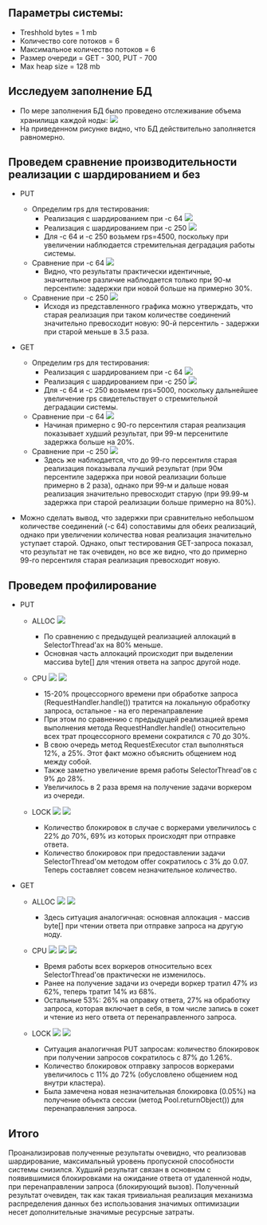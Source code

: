 ## Параметры системы:
* Treshhold bytes = 1 mb
* Количество core потоков = 6
* Максимальное количество потоков = 6
* Размер очереди = GET - 300, PUT - 700
* Max heap size = 128 mb

## Исследуем заполнение БД
* По мере заполнения БД было проведено отслеживание объема хранилища каждой ноды: ![](./screens/wrk-cmp/put_distribution.png)
* На приведенном рисунке видно, что БД действительно заполняется равномерно.

## Проведем сравнение производительности реализации с шардированием и без

* PUT
  * Определим rps для тестирования:
    * Реализация с шардированием при -с 64 ![](./screens/wrk-cmp/get_64_cmp.png)
    * Реализация с шардированием при -с 250  ![](./screens/wrk-cmp/get_250_cmp.png)
    * Для -c 64 и -с 250 возьмем rps=4500, поскольку при увеличении наблюдается стремительная деградация работы системы.
  * Сравнение при -с 64 ![](./screens/wrk-cmp/get_64_old_new.png)
    * Видно, что результаты практически идентичные, значительное различие наблюдается только при 90-м персентиле: задержки при новой больше на примерно 30%. 
  * Сравнение при -с 250 ![](./screens/wrk-cmp/get_250_old_new.png)
    * Исходя из представленного графика можно утверждать, что старая реализация при таком количестве соединений значительно превосходит новую: 90-й персентиль - задержки при старой меньше в 3.5 раза. 

* GET
  * Определим rps для тестирования:
    * Реализация с шардированием при -с 64 ![](./screens/wrk-cmp/put_64_cmp.png)
    * Реализация с шардированием при -с 250 ![](./screens/wrk-cmp/put_250_cmp.png)
    * Для -c 64 и -с 250 возьмем rps=5000, поскольку дальнейшее увеличение rps свидетельствует о стремительной деградации системы.
  * Сравнение при -с 64 ![](./screens/wrk-cmp/put_64_old_new.png)
    * Начиная примерно с 90-го персентиля старая реализация показывает худший результат, при 99-м персенитиле задержка больше на 20%. 
  * Сравнение при -с 250 ![](./screens/wrk-cmp/put_250_old_new.png)
    * Здесь же наблюдается, что до 99-го персентиля старая реализация показывала лучший результат (при 90м персентиле задержка при новой реализации больше примерно в 2 раза), однако при 99-м и дальше новая реализация значительно превосходит старую (при 99.99-м задержка при старой реализации больше примерно на 80%).

* Можно сделать вывод, что задержки при сравнительно небольшом количестве соединений (-с 64) сопоставимы для обеих реализаций, однако при увеличении количества новая реализация значительно уступает старой. Однако, опыт тестирования GET-запроса показал, что результат не так очевиден, но все же видно, что до примерно 99-го персентиля старая реализация превосходит новую.   

## Проведем профилирование

* PUT
  * ALLOC 
    ![](./screens/profiles/get_alloc.png)
    * По сравнению с предыдущей реализацией аллокаций в SelectorThread'ах на 80% меньше.
    * Основная часть аллокаций происходит при выделении массива byte[] для чтения ответа на запрос другой ноде.

  * CPU
    ![](./screens/profiles/get_cpu.png)
    ![](./screens/profiles/get_cpu_t.png)
    * 15-20% процессорного времени при обработке запроса (RequestHandler.handle()) тратится на локальную обработку запроса, остальное - на его перенаправление 
    * При этом по сравнению с предыдущей реализацией время выполнения метода RequestHandler.handle() относительно всех трат процессорного времени сократился с 70 до 30%.
    * В свою очередь метод RequestExecutor стал выполняться 12%, а 25%. Этот факт можно объяснить общением нод между собой.
    * Также заметно увеличение время работы SelectorThread'ов c 9% до 28%. 
    * Увеличилось в 2 раза время на получение задачи воркером из очереди. 
  * LOCK
    ![](./screens/profiles/get_lock.png)
    ![](./screens/profiles/get_lock_t.png)
    * Количество блокировок в случае с воркерами увеличилось с 22% до 70%, 69% из которых происходят при отправке ответа.
    * Количество блокировок при предоставлении задачи SelectorThread'ом методом offer сократилось с 3% до 0.07. Теперь составляет совсем незначительное количество.

* GET
  * ALLOC
    ![](./screens/profiles/put_alloc_1.png)
    ![](./screens/profiles/put_alloc_2.png)
    * Здесь ситуация аналогичная: основная аллокация - массив byte[] при чтении ответа при отправке запроса на другую ноду.

  * CPU
    ![](./screens/profiles/put_cpu.png)
    ![](./screens/profiles/put_cpu_t_1.png)
    ![](./screens/profiles/put_cpu_t_2.png)
    * Время работы всех воркеров относительно всех SelectorThread'ов практически не изменилось.
    * Ранее на получение задачи из очереди воркер тратил 47% из 62%, теперь тратит 14% из 68%.
    * Остальные 53%: 26% на оправку ответа, 27% на обработку запроса, которая включает в себя, в том числе запись в сокет и чтение из него ответа от перенаправленного запроса.

  * LOCK
    ![](./screens/profiles/put_lock.png)
    ![](./screens/profiles/put_lock_t.png)
    * Ситуация аналогичная PUT запросам: количество блокировок при получении запросов сократилось с 87% до 1.26%.
    * Количество блокировок отправку запросов воркерами увеличилось с 11% до 72% (обусловлено общением нод внутри кластера).
    * Была замечена новая незначительная блокировка (0.05%) на получение объекта сессии (метод Pool.returnObject()) для перенаправления запроса.

## Итого
Проанализировав полученные результаты очевидно, что реализовав шардирование, максимальный уровень пропускной способности системы снизился. Худший результат связан в основном с появившимися блокировками на ожидание ответа от удаленной ноды, при перенаправлении запроса (блокирующий вызов). Полученный результат очевиден, так как такая тривиальная реализация механизма распределения данных без использования значимых оптимизации несет дополнительные значимые ресурсные затраты. 